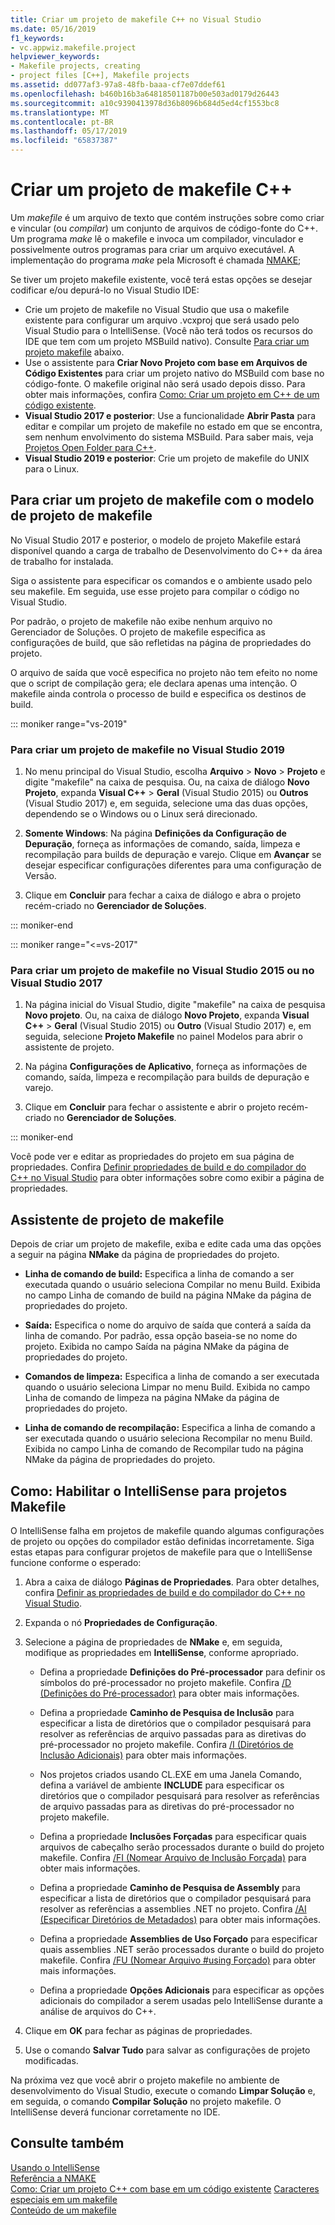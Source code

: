 ```yaml
---
title: Criar um projeto de makefile C++ no Visual Studio
ms.date: 05/16/2019
f1_keywords:
- vc.appwiz.makefile.project
helpviewer_keywords:
- Makefile projects, creating
- project files [C++], Makefile projects
ms.assetid: dd077af3-97a8-48fb-baaa-cf7e07ddef61
ms.openlocfilehash: b460b16b3a64818501187b00e503ad0179d26443
ms.sourcegitcommit: a10c9390413978d36b8096b684d5ed4cf1553bc8
ms.translationtype: MT
ms.contentlocale: pt-BR
ms.lasthandoff: 05/17/2019
ms.locfileid: "65837387"
---
```

# <a name="create-a-c-makefile-project"></a>Criar um projeto de makefile C++

Um *makefile* é um arquivo de texto que contém instruções sobre como criar e vincular (ou *compilar*) um conjunto de arquivos de código-fonte do C++. Um programa *make* lê o makefile e invoca um compilador, vinculador e possivelmente outros programas para criar um arquivo executável. A implementação do programa *make* pela Microsoft é chamada [NMAKE](nmake-reference.md);

Se tiver um projeto makefile existente, você terá estas opções se desejar codificar e/ou depurá-lo no Visual Studio IDE:

- Crie um projeto de makefile no Visual Studio que usa o makefile existente para configurar um arquivo .vcxproj que será usado pelo Visual Studio para o IntelliSense. (Você não terá todos os recursos do IDE que tem com um projeto MSBuild nativo). Consulte [Para criar um projeto makefile](#create_a_makefile_project) abaixo.
- Use o assistente para **Criar Novo Projeto com base em Arquivos de Código Existentes** para criar um projeto nativo do MSBuild com base no código-fonte. O makefile original não será usado depois disso. Para obter mais informações, confira [Como: Criar um projeto em C++ de um código existente](../how-to-create-a-cpp-project-from-existing-code.md).
- **Visual Studio 2017 e posterior**: Use a funcionalidade **Abrir Pasta** para editar e compilar um projeto de makefile no estado em que se encontra, sem nenhum envolvimento do sistema MSBuild. Para saber mais, veja [Projetos Open Folder para C++](../open-folder-projects-cpp.md).
- **Visual Studio 2019 e posterior**: Crie um projeto de makefile do UNIX para o Linux.

## <a name="a-namecreateamakefileproject-to-create-a-makefile-project-with-the-makefile-project-template"></a><a name="create_a_makefile_project"> Para criar um projeto de makefile com o modelo de projeto de makefile

No Visual Studio 2017 e posterior, o modelo de projeto Makefile estará disponível quando a carga de trabalho de Desenvolvimento do C++ da área de trabalho for instalada.

Siga o assistente para especificar os comandos e o ambiente usado pelo seu makefile. Em seguida, use esse projeto para compilar o código no Visual Studio.

Por padrão, o projeto de makefile não exibe nenhum arquivo no Gerenciador de Soluções. O projeto de makefile especifica as configurações de build, que são refletidas na página de propriedades do projeto.

O arquivo de saída que você especifica no projeto não tem efeito no nome que o script de compilação gera; ele declara apenas uma intenção. O makefile ainda controla o processo de build e especifica os destinos de build.

::: moniker range="vs-2019"

### <a name="to-create-a-makefile-project-in-visual-studio-2019"></a>Para criar um projeto de makefile no Visual Studio 2019

1. No menu principal do Visual Studio, escolha **Arquivo** > **Novo** > **Projeto** e digite "makefile" na caixa de pesquisa. Ou, na caixa de diálogo **Novo Projeto**, expanda **Visual C++** > **Geral** (Visual Studio 2015) ou **Outros** (Visual Studio 2017) e, em seguida, selecione uma das duas opções, dependendo se o Windows ou o Linux será direcionado.

1. **Somente Windows**: Na página **Definições da Configuração de Depuração**, forneça as informações de comando, saída, limpeza e recompilação para builds de depuração e varejo. Clique em **Avançar** se desejar especificar configurações diferentes para uma configuração de Versão.

1. Clique em **Concluir** para fechar a caixa de diálogo e abra o projeto recém-criado no **Gerenciador de Soluções**.

::: moniker-end

::: moniker range="<=vs-2017"

### <a name="to-create-a-makefile-project-in-visual-studio-2015-or-visual-studio-2017"></a>Para criar um projeto de makefile no Visual Studio 2015 ou no Visual Studio 2017

1. Na página inicial do Visual Studio, digite "makefile" na caixa de pesquisa **Novo projeto**. Ou, na caixa de diálogo **Novo Projeto**, expanda **Visual C++** > **Geral** (Visual Studio 2015) ou **Outro** (Visual Studio 2017) e, em seguida, selecione **Projeto Makefile** no painel Modelos para abrir o assistente de projeto.

1. Na página **Configurações de Aplicativo**, forneça as informações de comando, saída, limpeza e recompilação para builds de depuração e varejo.

1. Clique em **Concluir** para fechar o assistente e abrir o projeto recém-criado no **Gerenciador de Soluções**.

::: moniker-end

Você pode ver e editar as propriedades do projeto em sua página de propriedades. Confira [Definir propriedades de build e do compilador do C++ no Visual Studio](../working-with-project-properties.md) para obter informações sobre como exibir a página de propriedades.

## <a name="makefile-project-wizard"></a>Assistente de projeto de makefile

Depois de criar um projeto de makefile, exiba e edite cada uma das opções a seguir na página **NMake** da página de propriedades do projeto.

- **Linha de comando de build:** Especifica a linha de comando a ser executada quando o usuário seleciona Compilar no menu Build. Exibida no campo Linha de comando de build na página NMake da página de propriedades do projeto.

- **Saída:** Especifica o nome do arquivo de saída que conterá a saída da linha de comando. Por padrão, essa opção baseia-se no nome do projeto. Exibida no campo Saída na página NMake da página de propriedades do projeto.

- **Comandos de limpeza:** Especifica a linha de comando a ser executada quando o usuário seleciona Limpar no menu Build. Exibida no campo Linha de comando de limpeza na página NMake da página de propriedades do projeto.

- **Linha de comando de recompilação:** Especifica a linha de comando a ser executada quando o usuário seleciona Recompilar no menu Build. Exibida no campo Linha de comando de Recompilar tudo na página NMake da página de propriedades do projeto.

## <a name="how-to-enable-intellisense-for-makefile-projects"></a>Como: Habilitar o IntelliSense para projetos Makefile

O IntelliSense falha em projetos de makefile quando algumas configurações de projeto ou opções do compilador estão definidas incorretamente. Siga estas etapas para configurar projetos de makefile para que o IntelliSense funcione conforme o esperado:

1. Abra a caixa de diálogo **Páginas de Propriedades**. Para obter detalhes, confira [Definir as propriedades de build e do compilador do C++ no Visual Studio](../working-with-project-properties.md).

1. Expanda o nó **Propriedades de Configuração**.

1. Selecione a página de propriedades de **NMake** e, em seguida, modifique as propriedades em **IntelliSense**, conforme apropriado.

   - Defina a propriedade **Definições do Pré-processador** para definir os símbolos do pré-processador no projeto makefile. Confira [/D (Definições do Pré-processador)](d-preprocessor-definitions.md) para obter mais informações.

   - Defina a propriedade **Caminho de Pesquisa de Inclusão** para especificar a lista de diretórios que o compilador pesquisará para resolver as referências de arquivo passadas para as diretivas do pré-processador no projeto makefile. Confira [/I (Diretórios de Inclusão Adicionais)](i-additional-include-directories.md) para obter mais informações.

    - Nos projetos criados usando CL.EXE em uma Janela Comando, defina a variável de ambiente **INCLUDE** para especificar os diretórios que o compilador pesquisará para resolver as referências de arquivo passadas para as diretivas do pré-processador no projeto makefile.

   - Defina a propriedade **Inclusões Forçadas** para especificar quais arquivos de cabeçalho serão processados durante o build do projeto makefile. Confira [/FI (Nomear Arquivo de Inclusão Forçada)](fi-name-forced-include-file.md) para obter mais informações.

   - Defina a propriedade **Caminho de Pesquisa de Assembly** para especificar a lista de diretórios que o compilador pesquisará para resolver as referências a assemblies .NET no projeto. Confira [/AI (Especificar Diretórios de Metadados)](ai-specify-metadata-directories.md) para obter mais informações.

   - Defina a propriedade **Assemblies de Uso Forçado** para especificar quais assemblies .NET serão processados durante o build do projeto makefile. Confira [/FU (Nomear Arquivo #using Forçado)](fu-name-forced-hash-using-file.md) para obter mais informações.

   - Defina a propriedade **Opções Adicionais** para especificar as opções adicionais do compilador a serem usadas pelo IntelliSense durante a análise de arquivos do C++.

1. Clique em **OK** para fechar as páginas de propriedades.

1. Use o comando **Salvar Tudo** para salvar as configurações de projeto modificadas.

Na próxima vez que você abrir o projeto makefile no ambiente de desenvolvimento do Visual Studio, execute o comando **Limpar Solução** e, em seguida, o comando **Compilar Solução** no projeto makefile. O IntelliSense deverá funcionar corretamente no IDE.

## <a name="see-also"></a>Consulte também

[Usando o IntelliSense](/visualstudio/ide/using-intellisense)<br>
[Referência a NMAKE](nmake-reference.md)<br>
[Como: Criar um projeto C++ com base em um código existente](../how-to-create-a-cpp-project-from-existing-code.md)
[Caracteres especiais em um makefile](special-characters-in-a-makefile.md)<br/>
[Conteúdo de um makefile](contents-of-a-makefile.md)<br/>
